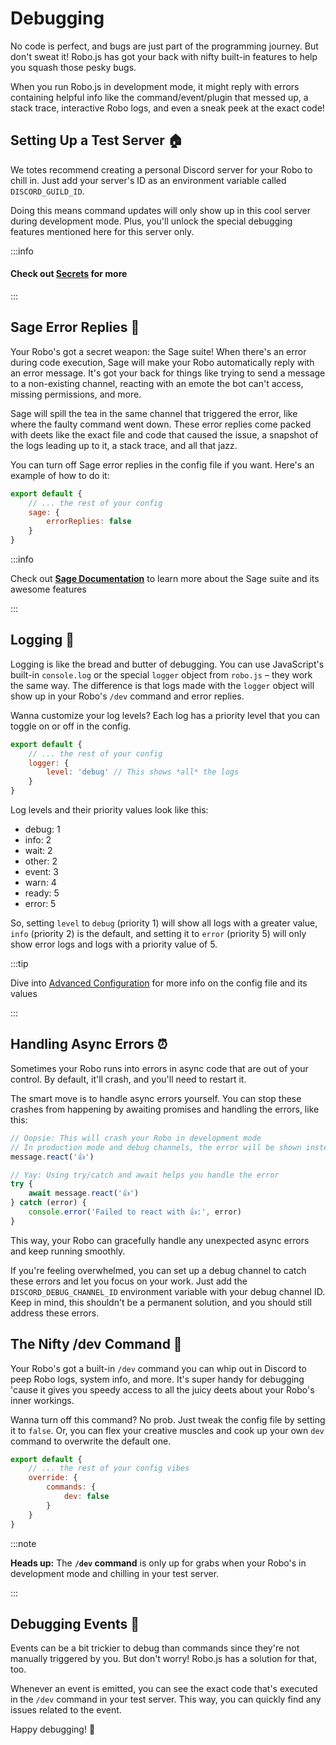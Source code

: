 # Debugging

No code is perfect, and bugs are just part of the programming journey. But don't sweat it! Robo.js has got your back with nifty built-in features to help you squash those pesky bugs.

When you run Robo.js in development mode, it might reply with errors containing helpful info like the command/event/plugin that messed up, a stack trace, interactive Robo logs, and even a sneak peek at the exact code!

## Setting Up a Test Server 🏠

We totes recommend creating a personal Discord server for your Robo to chill in. Just add your server's ID as an environment variable called `DISCORD_GUILD_ID`.

Doing this means command updates will only show up in this cool server during development mode. Plus, you'll unlock the special debugging features mentioned here for this server only.

:::info

#### Check out [Secrets](/docs/basics/secrets) for more

:::

## Sage Error Replies 🔮

Your Robo's got a secret weapon: the Sage suite! When there's an error during code execution, Sage will make your Robo automatically reply with an error message. It's got your back for things like trying to send a message to a non-existing channel, reacting with an emote the bot can't access, missing permissions, and more.

Sage will spill the tea in the same channel that triggered the error, like where the faulty command went down. These error replies come packed with deets like the exact file and code that caused the issue, a snapshot of the logs leading up to it, a stack trace, and all that jazz.

You can turn off Sage error replies in the config file if you want. Here's an example of how to do it:

```javascript title="config/robo.mjs" showLineNumbers {3-5}
export default {
	// ... the rest of your config
	sage: {
		errorReplies: false
	}
}
```

:::info

Check out **[Sage Documentation](/docs/basics/sage)** to learn more about the Sage suite and its awesome features

:::

## Logging 📝

Logging is like the bread and butter of debugging. You can use JavaScript's built-in `console.log` or the special `logger` object from `robo.js` – they work the same way. The difference is that logs made with the `logger` object will show up in your Robo's `/dev` command and error replies.

Wanna customize your log levels? Each log has a priority level that you can toggle on or off in the config.

```javascript title="config/robo.mjs" showLineNumbers {3-5}
export default {
	// ... the rest of your config
	logger: {
		level: 'debug' // This shows *all* the logs
	}
}
```

Log levels and their priority values look like this:

- debug: 1
- info: 2
- wait: 2
- other: 2
- event: 3
- warn: 4
- ready: 5
- error: 5

So, setting `level` to `debug` (priority 1) will show all logs with a greater value, `info` (priority 2) is the default, and setting it to `error` (priority 5) will only show error logs and logs with a priority value of 5.

:::tip

Dive into [Advanced Configuration](/docs/advanced/configuration) for more info on the config file and its values

:::

## Handling Async Errors ⏰

Sometimes your Robo runs into errors in async code that are out of your control. By default, it'll crash, and you'll need to restart it.

The smart move is to handle async errors yourself. You can stop these crashes from happening by awaiting promises and handling the errors, like this:

```javascript showLineNumbers {6-10}
// Oopsie: This will crash your Robo in development mode
// In production mode and debug channels, the error will be shown instead
message.react('👍')

// Yay: Using try/catch and await helps you handle the error
try {
	await message.react('👍')
} catch (error) {
	console.error('Failed to react with 👍:', error)
}
```

This way, your Robo can gracefully handle any unexpected async errors and keep running smoothly.

If you're feeling overwhelmed, you can set up a debug channel to catch these errors and let you focus on your work. Just add the `DISCORD_DEBUG_CHANNEL_ID` environment variable with your debug channel ID. Keep in mind, this shouldn't be a permanent solution, and you should still address these errors.

## The Nifty /dev Command 🔧

Your Robo's got a built-in `/dev` command you can whip out in Discord to peep Robo logs, system info, and more. It's super handy for debugging 'cause it gives you speedy access to all the juicy deets about your Robo's inner workings.

Wanna turn off this command? No prob. Just tweak the config file by setting it to `false`. Or, you can flex your creative muscles and cook up your own `dev` command to overwrite the default one.

```javascript showLineNumbers title="config/robo.mjs"
export default {
	// ... the rest of your config vibes
	override: {
		commands: {
			dev: false
		}
	}
}
```

:::note

**Heads up:** The **`/dev` command** is only up for grabs when your Robo's in development mode and chilling in your test server.

:::

## Debugging Events 🎉

Events can be a bit trickier to debug than commands since they're not manually triggered by you. But don't worry! Robo.js has a solution for that, too.

Whenever an event is emitted, you can see the exact code that's executed in the `/dev` command in your test server. This way, you can quickly find any issues related to the event.

Happy debugging! 🐛
